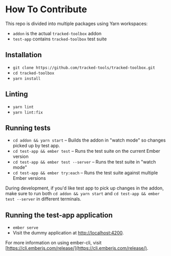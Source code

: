 # How To Contribute

This repo is divided into multiple packages using Yarn workspaces:

- `addon` is the actual `tracked-toolbox` addon
- `test-app` contains `tracked-toolbox` test suite

## Installation

* `git clone https://github.com/tracked-tools/tracked-toolbox.git`
* `cd tracked-toolbox`
* `yarn install`

## Linting

* `yarn lint`
* `yarn lint:fix`

## Running tests

* `cd addon && yarn start` – Builds the addon in "watch mode" so changes picked up by test app.
* `cd test-app && ember test` – Runs the test suite on the current Ember version
* `cd test-app && ember test --server` – Runs the test suite in "watch mode"
* `cd test-app && ember try:each` – Runs the test suite against multiple Ember versions

During development, if you'd like test app to pick up changes in the addon, make sure to run both
`cd addon && yarn start` and `cd test-app && ember test --server` in different terminals.

## Running the test-app application

* `ember serve`
* Visit the dummy application at [http://localhost:4200](http://localhost:4200).

For more information on using ember-cli, visit [https://cli.emberjs.com/release/](https://cli.emberjs.com/release/).
